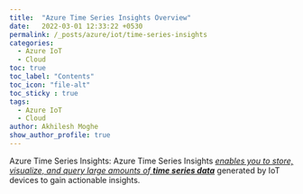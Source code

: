 ```yaml
---
title:  "Azure Time Series Insights Overview"
date:   2022-03-01 12:33:22 +0530
permalink: /_posts/azure/iot/time-series-insights
categories:
  - Azure IoT
  - Cloud
toc: true
toc_label: "Contents"
toc_icon: "file-alt"
toc_sticky : true
tags:
  - Azure IoT
  - Cloud
author: Akhilesh Moghe
show_author_profile: true
---
```


Azure Time Series Insights: Azure Time Series Insights *<u>enables you to store, visualize, and query large amounts of </u>*__*<u>time series data</u>*__ generated by IoT devices to gain actionable insights.


